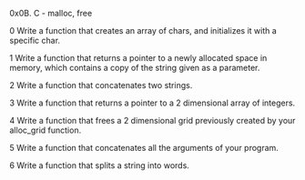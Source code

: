 0x0B. C - malloc, free

0 Write a function that creates an array of chars, and initializes it with a specific char.

1 Write a function that returns a pointer to a newly allocated space in memory, which contains a copy of the string given as a parameter.

2 Write a function that concatenates two strings.

3 Write a function that returns a pointer to a 2 dimensional array of integers.

4 Write a function that frees a 2 dimensional grid previously created by your alloc_grid function.

5 Write a function that concatenates all the arguments of your program.

6 Write a function that splits a string into words.
